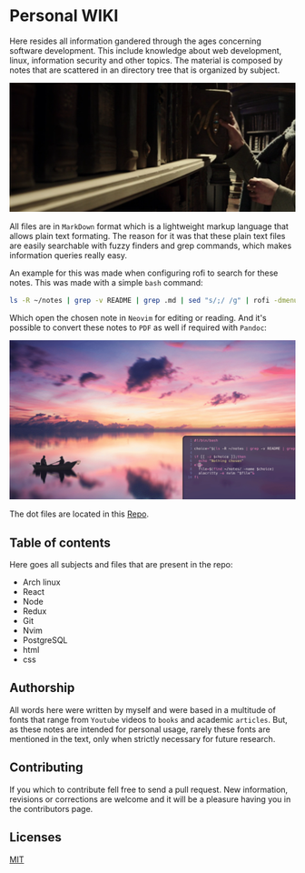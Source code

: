 # Personal WIKI
Here resides all information gandered through the ages concerning software development. This include knowledge about web development, linux, information security and other topics. The material is composed by notes that are scattered in an directory tree that is organized by subject. 

![library](./books.png)

All files are in `MarkDown` format which is a lightweight markup language that allows plain text formating. The reason for it was that these plain text files are easily searchable with fuzzy finders and grep commands, which makes information queries really easy.

An example for this was made when configuring rofi to search for these notes. This was made with a simple `bash` command:

```bash
ls -R ~/notes | grep -v README | grep .md | sed "s/;/ /g" | rofi -dmenu -p "Open"
```

Which open the chosen note in `Neovim` for editing or reading. And it's possible to convert these notes to `PDF` as well if required with `Pandoc`:

![gif](./rofi.gif)

The dot files are located in this [Repo](https://github.com/felipejoribeiro/my-dev-environment).

## Table of contents
Here goes all subjects and files that are present in the repo:

- Arch linux
- React
- Node
- Redux
- Git
- Nvim
- PostgreSQL
- html
- css

## Authorship
All words here were written by myself and were based in a multitude of fonts that range from `Youtube` videos to `books` and academic `articles`. But, as these notes are intended for personal usage, rarely these fonts are mentioned in the text, only when strictly necessary for future research.

## Contributing
If you which to contribute fell free to send a pull request. New information, revisions or corrections are welcome and it will be a pleasure having you in the contributors page.

## Licenses
[MIT](https://github.com/felipejoribeiro/this-person-docs/blob/main/LICENSE)
